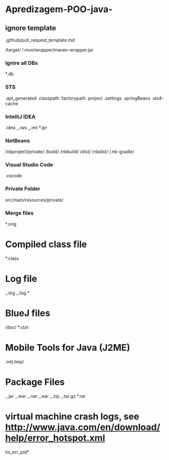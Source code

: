 # Apredizagem-POO-java-

## ignore template

.github/pull_request_template.md

/target/
!.mvn/wrapper/maven-wrapper.jar

### Ignire all DBs

\*.db

### STS

.apt_generated
.classpath
.factorypath
.project
.settings
.springBeans
.sts4-cache

### IntelliJ IDEA

.idea
_.iws
_.iml
\*.ipr

### NetBeans

/nbproject/private/
/build/
/nbbuild/
/dist/
/nbdist/
/.nb-gradle/

### Visual Studio Code

.vscode

### Private Folder

src/main/resources/private/

### Merge files

\*.orig

# Compiled class file

\*.class

# Log file

_.log
_.log.\*

# BlueJ files

/doc/
\*.ctxt

# Mobile Tools for Java (J2ME)

.mtj.tmp/

# Package Files

_.jar
_.war
_.nar
_.ear
_.zip
_.tar.gz
\*.rar

# virtual machine crash logs, see http://www.java.com/en/download/help/error_hotspot.xml

hs_err_pid\*

